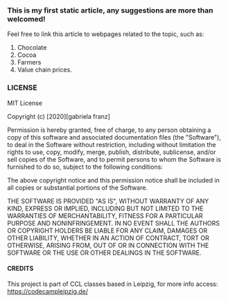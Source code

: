 ### This is my first static article, any suggestions are more than welcomed!

Feel free to link this article to webpages related to the topic, such as:

1. Chocolate
2. Cocoa
3. Farmers
4. Value chain prices.

### LICENSE

MIT License

Copyright (c) [2020][gabriela franz]

Permission is hereby granted, free of charge, to any person obtaining a copy
of this software and associated documentation files (the "Software"), to deal
in the Software without restriction, including without limitation the rights
to use, copy, modify, merge, publish, distribute, sublicense, and/or sell
copies of the Software, and to permit persons to whom the Software is
furnished to do so, subject to the following conditions:

The above copyright notice and this permission notice shall be included in all
copies or substantial portions of the Software.

THE SOFTWARE IS PROVIDED "AS IS", WITHOUT WARRANTY OF ANY KIND, EXPRESS OR
IMPLIED, INCLUDING BUT NOT LIMITED TO THE WARRANTIES OF MERCHANTABILITY,
FITNESS FOR A PARTICULAR PURPOSE AND NONINFRINGEMENT. IN NO EVENT SHALL THE
AUTHORS OR COPYRIGHT HOLDERS BE LIABLE FOR ANY CLAIM, DAMAGES OR OTHER
LIABILITY, WHETHER IN AN ACTION OF CONTRACT, TORT OR OTHERWISE, ARISING FROM,
OUT OF OR IN CONNECTION WITH THE SOFTWARE OR THE USE OR OTHER DEALINGS IN THE
SOFTWARE.

#### CREDITS

This project is part of CCL classes based in Leipzig, for more info access: https://codecampleipzig.de/
